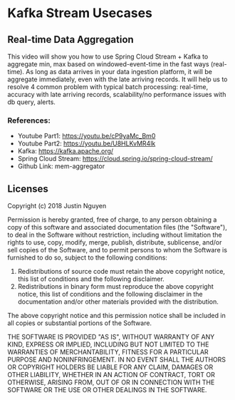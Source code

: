 # Kafka Stream Usecases

## Real-time Data Aggregation
This video will show you how to use Spring Cloud Stream + Kafka to aggregate min, max based on windowed-event-time in the fast ways (real-time).
As long as data arrives in your data ingestion platform, it will be aggregate immediately, even with the late arriving records.
It will help us to resolve 4 common problem with typical batch processing: real-time, accuracy with late arriving records, scalability/no performance issues with db query, alerts. 

### References:
* Youtube Part1: https://youtu.be/cP9yaMc_Bm0
* Youtube Part2: https://youtu.be/U8HLKvMR4lk
* Kafka: https://kafka.apache.org/
* Spring Cloud Stream: https://cloud.spring.io/spring-cloud-stream/
* Github Link: mem-aggregator

## Licenses
Copyright (c) 2018 Justin Nguyen

Permission is hereby granted, free of charge, to any person obtaining a copy of
this software and associated documentation files (the "Software"), to deal in
the Software without restriction, including without limitation the rights to
use, copy, modify, merge, publish, distribute, sublicense, and/or sell copies of
the Software, and to permit persons to whom the Software is furnished to do so,
subject to the following conditions:

1. Redistributions of source code must retain the above copyright notice, this
   list of conditions and the following disclaimer.
2. Redistributions in binary form must reproduce the above copyright notice,
   this list of conditions and the following disclaimer in the documentation
   and/or other materials provided with the distribution.

The above copyright notice and this permission notice shall be included in all
copies or substantial portions of the Software.

THE SOFTWARE IS PROVIDED "AS IS", WITHOUT WARRANTY OF ANY KIND, EXPRESS OR
IMPLIED, INCLUDING BUT NOT LIMITED TO THE WARRANTIES OF MERCHANTABILITY, FITNESS
FOR A PARTICULAR PURPOSE AND NONINFRINGEMENT. IN NO EVENT SHALL THE AUTHORS OR
COPYRIGHT HOLDERS BE LIABLE FOR ANY CLAIM, DAMAGES OR OTHER LIABILITY, WHETHER
IN AN ACTION OF CONTRACT, TORT OR OTHERWISE, ARISING FROM, OUT OF OR IN
CONNECTION WITH THE SOFTWARE OR THE USE OR OTHER DEALINGS IN THE SOFTWARE.